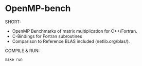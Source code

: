 # OpenMP-bench

SHORT:
 - OpenMP Benchmarks of matrix multiplication for C++/Fortran.
 - C-Bindings for Fortran subroutines
 - Comparison to Reference BLAS included (netlib.org/blas/).
 
COMPILE & RUN:
```
make run
```
